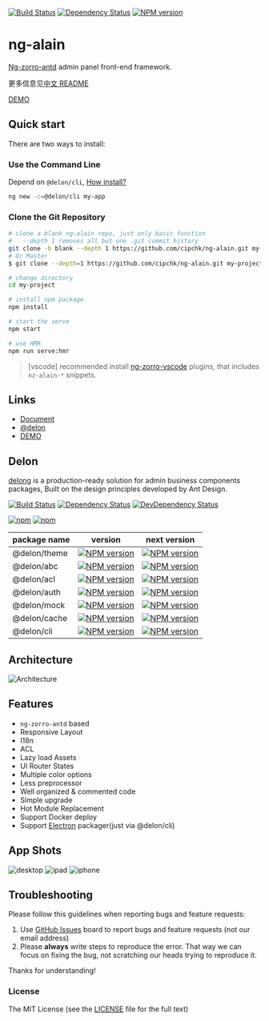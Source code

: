 [![Build Status](https://travis-ci.org/cipchk/ng-alain.svg?branch=master)](https://travis-ci.org/cipchk/ng-alain)
[![Dependency Status](https://david-dm.org/cipchk/ng-alain/status.svg)](https://david-dm.org/cipchk/ng-alain)
[![NPM version](https://img.shields.io/npm/v/ng-alain.svg)](https://www.npmjs.com/package/ng-alain)

# ng-alain

[Ng-zorro-antd](https://github.com/NG-ZORRO/ng-zorro-antd) admin panel front-end framework.

更多信息见[中文 README](README-zh_CN.md)

[DEMO](https://cipchk.github.io/ng-alain/)

## Quick start

There are two ways to install:

### Use the Command Line

Depend on `@delon/cli`, [How install?](http://ng-alain.com/docs/cli)

```bash
ng new -c=@delon/cli my-app
```

### Clone the Git Repository

```bash
# clone a blank ng-alain repo, just only basic function
#   --depth 1 removes all but one .git commit history
git clone -b blank --depth 1 https://github.com/cipchk/ng-alain.git my-project
# Or Master
$ git clone --depth=1 https://github.com/cipchk/ng-alain.git my-project

# change directory
cd my-project

# install npm package
npm install

# start the serve
npm start

# use HMR
npm run serve:hmr
```

> [vscode] recommended install [ng-zorro-vscode](https://marketplace.visualstudio.com/items?itemName=cipchk.ng-zorro-vscode) plugins, that includes `nz-alain-*` snippets.

## Links

+ [Document](http://ng-alain.com)
+ [@delon](https://github.com/cipchk/delon)
+ [DEMO](https://cipchk.github.io/ng-alain/)

## Delon

[delong](https://github.com/cipchk/delon) is a production-ready solution for admin business components packages, Built on the design principles developed by Ant Design.

[![Build Status](https://travis-ci.org/cipchk/delon.svg?branch=master)](https://travis-ci.org/cipchk/delon)
[![Dependency Status](https://david-dm.org/cipchk/delon/status.svg)](https://david-dm.org/cipchk/delon)
[![DevDependency Status](https://david-dm.org/cipchk/delon/dev-status.svg)](https://david-dm.org/cipchk/delon?type=dev)

[![npm](https://img.shields.io/npm/l/@delon/theme.svg)](https://www.npmjs.com/package/@delon/theme)
[![npm](https://img.shields.io/npm/dm/@delon/theme.svg)](https://www.npmjs.com/package/@delon/theme)

| package name | version | next version |
| ------------ |:-----:|:----------:|
| @delon/theme | [![NPM version](https://img.shields.io/npm/v/@delon/theme.svg)](https://www.npmjs.com/package/@delon/theme) | [![NPM version](https://img.shields.io/npm/v/@delon/theme/next.svg)](https://www.npmjs.com/package/@delon/theme) |
| @delon/abc | [![NPM version](https://img.shields.io/npm/v/@delon/abc.svg)](https://www.npmjs.com/package/@delon/abc) | [![NPM version](https://img.shields.io/npm/v/@delon/abc/next.svg)](https://www.npmjs.com/package/@delon/abc) |
| @delon/acl | [![NPM version](https://img.shields.io/npm/v/@delon/acl.svg)](https://www.npmjs.com/package/@delon/acl) | [![NPM version](https://img.shields.io/npm/v/@delon/acl/next.svg)](https://www.npmjs.com/package/@delon/acl) |
| @delon/auth | [![NPM version](https://img.shields.io/npm/v/@delon/auth.svg)](https://www.npmjs.com/package/@delon/auth) | [![NPM version](https://img.shields.io/npm/v/@delon/auth/next.svg)](https://www.npmjs.com/package/@delon/auth) |
| @delon/mock | [![NPM version](https://img.shields.io/npm/v/@delon/mock.svg)](https://www.npmjs.com/package/@delon/mock) | [![NPM version](https://img.shields.io/npm/v/@delon/mock/next.svg)](https://www.npmjs.com/package/@delon/mock) |
| @delon/cache | [![NPM version](https://img.shields.io/npm/v/@delon/cache.svg)](https://www.npmjs.com/package/@delon/cache) | [![NPM version](https://img.shields.io/npm/v/@delon/cache/next.svg)](https://www.npmjs.com/package/@delon/cache) |
| @delon/cli | [![NPM version](https://img.shields.io/npm/v/@delon/cli.svg)](https://www.npmjs.com/package/@delon/cli) | [![NPM version](https://img.shields.io/npm/v/@delon/cli/next.svg)](https://www.npmjs.com/package/@delon/cli) |

## Architecture

![Architecture](https://github.com/cipchk/delon/blob/master/_screenshot/architecture.png)

## Features

+ `ng-zorro-antd` based
+ Responsive Layout
+ I18n
+ ACL
+ Lazy load Assets
+ UI Router States
+ Multiple color options
+ Less preprocessor
+ Well organized & commented code
+ Simple upgrade
+ Hot Module Replacement
+ Support Docker deploy
+ Support [Electron](http://ng-alain.com/docs/cli#electron) packager(just via @delon/cli)

## App Shots

![desktop](https://github.com/cipchk/delon/blob/master/_screenshot/desktop.png)
![ipad](https://github.com/cipchk/delon/blob/master/_screenshot/ipad.png)
![iphone](https://github.com/cipchk/delon/blob/master/_screenshot/iphone.png)

## Troubleshooting

Please follow this guidelines when reporting bugs and feature requests:

1. Use [GitHub Issues](https://github.com/cipchk/ng-alain/issues) board to report bugs and feature requests (not our email address)
2. Please **always** write steps to reproduce the error. That way we can focus on fixing the bug, not scratching our heads trying to reproduce it.

Thanks for understanding!

### License

The MIT License (see the [LICENSE](https://github.com/cipchk/ng-alain/blob/master/LICENSE) file for the full text)
